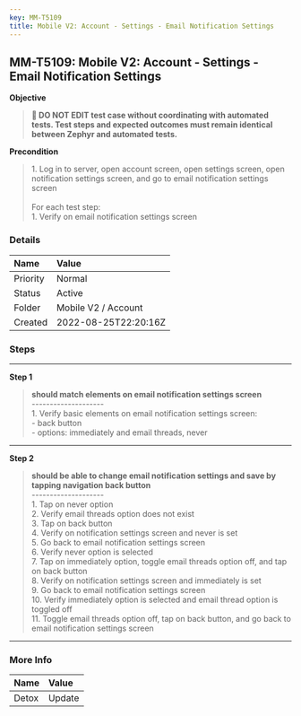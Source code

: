 ```yaml
---
key: MM-T5109
title: Mobile V2: Account - Settings - Email Notification Settings
---
```


## MM-T5109: Mobile V2: Account - Settings - Email Notification Settings

**Objective**

> <article><strong>🛑 DO NOT EDIT test case without coordinating with automated tests. Test steps and expected outcomes must remain identical between Zephyr and automated tests.</strong></article>

**Precondition**

> <article>1. Log in to server, open account screen, open settings screen, open notification settings screen, and go to email notification settings screen<br /><br />For each test step:<br />1. Verify on email notification settings screen</article>

### Details

| Name     | Value                |
| :------- | :------------------- |
| Priority | Normal               |
| Status   | Active               |
| Folder   | Mobile V2 / Account  |
| Created  | 2022-08-25T22:20:16Z |

### Steps

<hr/>

**Step 1**

> <article><strong>should match elements on email notification settings screen</strong><br />--------------------<br />1. Verify basic elements on email notification settings screen:<br />- back button<br />- options: immediately and email threads, never</article>

<hr/>

**Step 2**

> <article><strong>should be able to change email notification settings and save by tapping navigation back button</strong><br />--------------------<br />1. Tap on never option<br />2. Verify email threads option does not exist<br />3. Tap on back button<br />4. Verify on notification settings screen and never is set<br />5. Go back to email notification settings screen<br />6. Verify never option is selected<br />7. Tap on immediately option, toggle email threads option off, and tap on back button<br />8. Verify on notification settings screen and immediately is set<br />9. Go back to email notification settings screen<br />10. Verify immediately option is selected and email thread option is toggled off<br />11. Toggle email threads option off, tap on back button, and go back to email notification settings screen</article>

<hr/>

### More Info

| Name  | Value  |
| :---- | :----- |
| Detox | Update |
